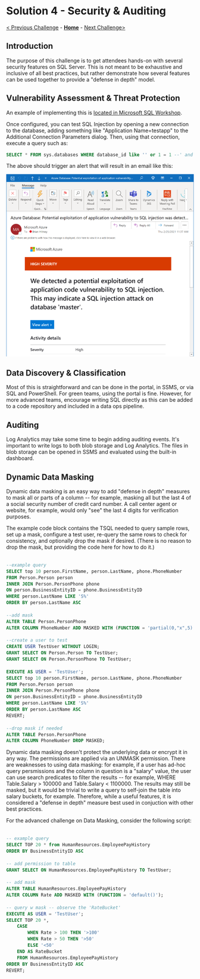 # Solution 4 - Security & Auditing

[< Previous Challenge](./Solution03.md) - **[Home](../README.md)** - [Next Challenge>](./Solution05.md)

## Introduction

The purpose of this challenge is to get attendees hands-on with several security features on SQL Server. This is not meant to be exhaustive and inclusive of all best practices, but rather demonstrate how several features can be used together to provide a "defense in depth" model.

## Vulnerability Assessment & Threat Protection

An example of implementing this is [located in Microsoft SQL Workshop](https://github.com/microsoft/sqlworkshops-azuresqlworkshop/blob/master/azuresqlworkshop/03-Security.md). 

Once configured, you can test SQL Injection by opening a new connection to the database, adding something like "Application Name=testapp" to the Additional Connection Parameters dialog. Then, using that connection, execute a query such as:

```sql
SELECT * FROM sys.databases WHERE database_id like '' or 1 = 1 --' and family = 'test1';
```

The above should trigger an alert that will result in an email like this:

![Alert](../assets/sqlinjection.png)

## Data Discovery & Classification

Most of this is straightforward and can be done in the portal, in SSMS, or via SQL and PowerShell. For green teams, using the portal is fine. However, for more advanced teams, encourage writing SQL directly as this can be added to a code repository and included in a data ops pipeline.

## Auditing

Log Analytics may take some time to begin adding auditing events. It's important to write logs to both blob storage and Log Analytics. The files in blob storage can be opened in SSMS and evaluated using the built-in dashboard.

## Dynamic Data Masking

Dynamic data masking is an easy way to add "defense in depth" measures to mask all or parts of a column -- for example, masking all but the last 4 of a social security number of credit card number. A call center agent or website, for example, would only "see" the last 4 digits for verification purposes. 

The example code block contains the TSQL needed to query sample rows, set up a mask, configure a test user, re-query the same rows to check for consistency, and optionally drop the mask if desired. (There is no reason to drop the mask, but providing the code here for how to do it.)

```sql

--example query
SELECT top 10 person.FirstName, person.LastName, phone.PhoneNumber
FROM Person.Person person
INNER JOIN Person.PersonPhone phone 
ON person.BusinessEntityID = phone.BusinessEntityID
WHERE person.LastName LIKE 'S%'
ORDER BY person.LastName ASC

--add mask
ALTER TABLE Person.PersonPhone
ALTER COLUMN PhoneNumber ADD MASKED WITH (FUNCTION = 'partial(0,"x",5)');

--create a user to test
CREATE USER TestUser WITHOUT LOGIN;  
GRANT SELECT ON Person.Person TO TestUser;  
GRANT SELECT ON Person.PersonPhone TO TestUser;  

EXECUTE AS USER = 'TestUser';
SELECT top 10 person.FirstName, person.LastName, phone.PhoneNumber
FROM Person.Person person
INNER JOIN Person.PersonPhone phone 
ON person.BusinessEntityID = phone.BusinessEntityID
WHERE person.LastName LIKE 'S%'
ORDER BY person.LastName ASC
REVERT;

--drop mask if needed
ALTER TABLE Person.PersonPhone
ALTER COLUMN PhoneNumber DROP MASKED;

```

Dynamic data masking doesn't protect the underlying data or encrypt it in any way. The permissions are applied via an UNMASK permission. There are weaknesses to using data masking: for example, if a user has ad-hoc query persmissions and the column in question is a "salary" value, the user can use search predicates to filter the results -- for example, WHERE Table.Salary > 100000 and Table.Salary < 1100000. The results may still be masked, but it would be trivial to write a query to self-join the table into salary buckets, for example. Therefore, while a useful features, it is considered a "defense in depth" measure best used in conjuction with other best practices.

For the advanced challenge on Data Masking, consider the following script:

```sql

-- example query
SELECT TOP 20 * from HumanResources.EmployeePayHistory
ORDER BY BusinessEntityID ASC

-- add permission to table
GRANT SELECT ON HumanResources.EmployeePayHistory TO TestUser;  

-- add mask
ALTER TABLE HumanResources.EmployeePayHistory
ALTER COLUMN Rate ADD MASKED WITH (FUNCTION = 'default()');

-- query w mask -- observe the 'RateBucket' 
EXECUTE AS USER = 'TestUser';
SELECT TOP 20 *, 
    CASE 
        WHEN Rate > 100 THEN '>100'
        WHEN Rate > 50 THEN '>50'
        ELSE '<50'
    END AS RateBucket
    FROM HumanResources.EmployeePayHistory
ORDER BY BusinessEntityID ASC
REVERT;

```